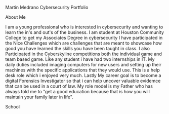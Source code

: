 Martin Medrano Cybersecurity Portfolio

About Me

I am a young professional who is interested in cybersecurity and wanting to learn the in's and out's of the business. I am student at Houston Community College to get my Associates Degree in cybersecurity I have participated in the Nice Challenges which are challenges that are meant to showcase how good you have learned the skills you have been taught in class. I also Participated in the Cyberskyline competitions both the individual game and team based game. Like any student i have had two internships in IT. My daily duties included imaging computers for new users and setting up their machines with the specific applications that they would use. This is a help desk role which i enjoyed very much. Lastly My career goal is to become a digital Forensics Investigator so that i can help uncover valuable evidemce that can be used in a court of law. My role model is my Father who has always told me to "get a good education because that is how you will maintain your family later in life". 

School 
